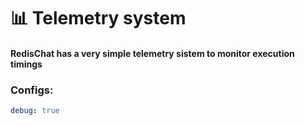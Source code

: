 # 📊 Telemetry system

#### RedisChat has a very simple telemetry sistem to monitor execution timings

### Configs:

```yaml
debug: true
```
